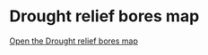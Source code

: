 # Drought relief bores map
<a href="https://dpird-dma.github.io/Drought-relief-bores-map/">Open the Drought relief bores map</a>
